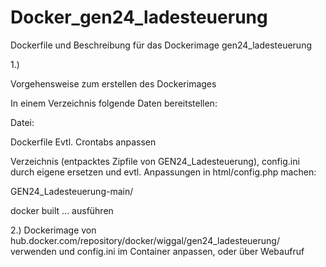 # Docker_gen24_ladesteuerung
Dockerfile und Beschreibung für das Dockerimage gen24_ladesteuerung

1.)

Vorgehensweise zum erstellen des Dockerimages

In einem Verzeichnis folgende Daten bereitstellen:

Datei: 

Dockerfile
Evtl. Crontabs anpassen

Verzeichnis (entpacktes Zipfile von GEN24_Ladesteuerung),
config.ini  durch eigene ersetzen und evtl. Anpassungen in html/config.php machen:

GEN24_Ladesteuerung-main/

docker built ... ausführen

2.)
Dockerimage von hub.docker.com/repository/docker/wiggal/gen24_ladesteuerung/
verwenden und config.ini im Container anpassen, oder über Webaufruf

